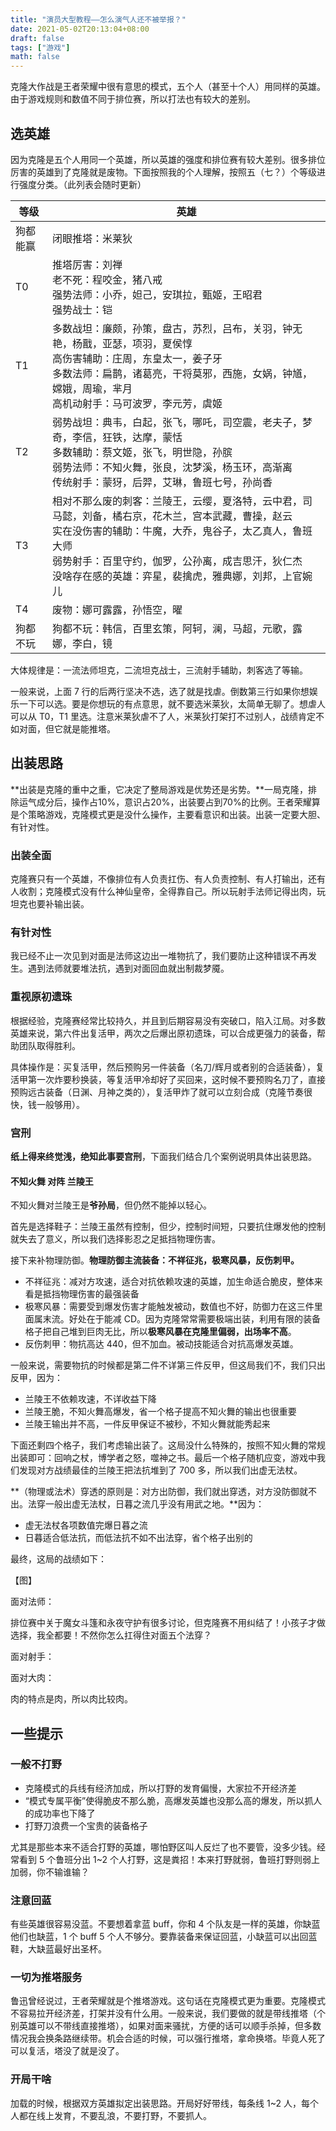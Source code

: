 ```yaml
---
title: "演员大型教程——怎么演气人还不被举报？"
date: 2021-05-02T20:13:04+08:00
draft: false
tags: ["游戏"]
math: false
---
```


克隆大作战是王者荣耀中很有意思的模式，五个人（甚至十个人）用同样的英雄。由于游戏规则和数值不同于排位赛，所以打法也有较大的差别。

<!--more-->

## 选英雄

因为克隆是五个人用同一个英雄，所以英雄的强度和排位赛有较大差别。很多排位厉害的英雄到了克隆就是废物。下面按照我的个人理解，按照五（七？）个等级进行强度分类。（此列表会随时更新）

| 等级     | 英雄                                                         |
| -------- | ------------------------------------------------------------ |
| 狗都能赢 | 闭眼推塔：米莱狄                                             |
| T0       | 推塔厉害：刘禅<br />老不死：程咬金，猪八戒<br />强势法师：小乔，妲己，安琪拉，甄姬，王昭君<br />强势战士：铠 |
| T1       | 多数战坦：廉颇，孙策，盘古，苏烈，吕布，关羽，钟无艳，杨戬，亚瑟，项羽，夏侯惇<br />高伤害辅助：庄周，东皇太一，姜子牙<br />多数法师：扁鹊，诸葛亮，干将莫邪，西施，女娲，钟馗，嫦娥，周瑜，芈月<br />高机动射手：马可波罗，李元芳，虞姬 |
| T2       | 弱势战坦：典韦，白起，张飞，哪吒，司空震，老夫子，梦奇，李信，狂铁，达摩，蒙恬<br />多数辅助：蔡文姬，张飞，明世隐，孙膑<br />弱势法师：不知火舞，张良，沈梦溪，杨玉环，高渐离<br />传统射手：蒙犽，后羿，艾琳，鲁班七号，孙尚香 |
| T3       | 相对不那么废的刺客：兰陵王，云缨，夏洛特，云中君，司马懿，刘备，橘右京，花木兰，宫本武藏，曹操，赵云<br />实在没伤害的辅助：牛魔，大乔，鬼谷子，太乙真人，鲁班大师<br />弱势射手：百里守约，伽罗，公孙离，成吉思汗，狄仁杰<br />没啥存在感的英雄：弈星，裴擒虎，雅典娜，刘邦，上官婉儿 |
| T4       | 废物：娜可露露，孙悟空，曜                                   |
| 狗都不玩 | 狗都不玩：韩信，百里玄策，阿轲，澜，马超，元歌，露娜，李白，镜 |

大体规律是：一流法师坦克，二流坦克战士，三流射手辅助，刺客选了等输。

一般来说，上面 7 行的后两行坚决不选，选了就是找虐。倒数第三行如果你想娱乐一下可以选。要是你想玩的有点意思，就不要选米莱狄，太简单无聊了。想虐人可以从 T0，T1 里选。注意米莱狄虐不了人，米莱狄打架打不过别人，战绩肯定不如对面，但它就是能推塔。

## 出装思路

**出装是克隆的重中之重，它决定了整局游戏是优势还是劣势。**一局克隆，排除运气成分后，操作占10%，意识占20%，出装要占到70%的比例。王者荣耀算是个策略游戏，克隆模式更是没什么操作，主要看意识和出装。出装一定要大胆、有针对性。

### 出装全面

克隆赛只有一个英雄，不像排位有人负责扛伤、有人负责控制、有人打输出，还有人收割；克隆模式没有什么神仙皇帝，全得靠自己。所以玩射手法师记得出肉，玩坦克也要补输出装。

### 有针对性

我已经不止一次见到对面是法师这边出一堆物抗了，我们要防止这种错误不再发生。遇到法师就要堆法抗，遇到对面回血就出制裁梦魇。

### 重视原初遗珠

根据经验，克隆赛经常比较持久，并且到后期容易没有突破口，陷入江局。对多数英雄来说，第六件出复活甲，两次之后爆出原初遗珠，可以合成更强力的装备，帮助团队取得胜利。

具体操作是：买复活甲，然后预购另一件装备（名刀/辉月或者别的合适装备），复活甲第一次炸要秒换装，等复活甲冷却好了买回来，这时候不要预购名刀了，直接预购远古装备（日渊、月神之类的），复活甲炸了就可以立刻合成（克隆节奏很快，钱一般够用）。

### 宫刑

**纸上得来终觉浅，绝知此事要宫刑**，下面我们结合几个案例说明具体出装思路。

#### 不知火舞 对阵 兰陵王

不知火舞对兰陵王是**爷孙局**，但仍然不能掉以轻心。

首先是选择鞋子：兰陵王虽然有控制，但少，控制时间短，只要抗住爆发他的控制就失去了意义，所以我们选择影忍之足抵挡物理伤害。

接下来补物理防御。**物理防御主流装备：不祥征兆，极寒风暴，反伤刺甲。**

- 不祥征兆：减对方攻速，适合对抗依赖攻速的英雄，加生命适合脆皮，整体来看是抵挡物理伤害的最强装备
- 极寒风暴：需要受到爆发伤害才能触发被动，数值也不好，防御力在这三件里面属末流。好处在于能减 CD。因为克隆常常需要极端出装，利用有限的装备格子把自己堆到巨肉无比，所以**极寒风暴在克隆里偏弱，出场率不高**。
- 反伤刺甲：物抗高达 440，但不加血。被动技能适合对抗高爆发英雄。

一般来说，需要物抗的时候都是第二件不详第三件反甲，但这局我们不，我们只出反甲，因为：

- 兰陵王不依赖攻速，不详收益下降
- 兰陵王脆，不知火舞高爆发，省一个格子提高不知火舞的输出也很重要
- 兰陵王输出并不高，一件反甲保证不被秒，不知火舞就能秀起来

下面还剩四个格子，我们考虑输出装了。这局没什么特殊的，按照不知火舞的常规出装即可：回响之杖，博学者之怒，噬神之书。最后一个格子随机应变，游戏中我们发现对方战绩最佳的兰陵王把法抗堆到了 700 多，所以我们出虚无法杖。

**（物理或法术）穿透的原则是：对方出防御，我们就出穿透，对方没防御就不出。法穿一般出虚无法杖，日暮之流几乎没有用武之地。**因为：

- 虚无法杖各项数值完爆日暮之流
- 日暮适合低法抗，而低法抗不如不出法穿，省个格子出别的

最终，这局的战绩如下：

【图】

面对法师：

排位赛中关于魔女斗篷和永夜守护有很多讨论，但克隆赛不用纠结了！小孩子才做选择，我全都要！不然你怎么扛得住对面五个法穿？

面对射手：

面对大肉：

肉的特点是肉，所以肉比较肉。

## 一些提示

### 一般不打野

- 克隆模式的兵线有经济加成，所以打野的发育偏慢，大家拉不开经济差
- “模式专属平衡”使得脆皮不那么脆，高爆发英雄也没那么高的爆发，所以抓人的成功率也下降了
- 打野刀浪费一个宝贵的装备格子

尤其是那些本来不适合打野的英雄，哪怕野区叫人反烂了也不要管，没多少钱。经常看到 5 个鲁班分出 1~2 个人打野，这是粪招！本来打野就弱，鲁班打野则弱上加弱，你不输谁输？

### 注意回蓝

有些英雄很容易没蓝。不要想着拿蓝 buff，你和 4 个队友是一样的英雄，你缺蓝他们也缺蓝，1 个 buff 5 个人不够分。要靠装备来保证回蓝，小缺蓝可以出回蓝鞋，大缺蓝最好出圣杯。

### 一切为推塔服务

鲁迅曾经说过，王者荣耀就是个推塔游戏。这句话在克隆模式更为重要。克隆模式不容易拉开经济差，打架并没有什么用。一般来说，我们要做的就是带线推塔（个别英雄可以不带线直接推塔），如果对面来骚扰，方便的话可以顺手杀掉，但多数情况我会换条路继续带。机会合适的时候，可以强行推塔，拿命换塔。毕竟人死了可以复活，塔没了就是没了。

### 开局干啥

加载的时候，根据双方英雄拟定出装思路。开局好好带线，每条线 1~2 人，每个人都在线上发育，不要乱浪，不要打野，不要抓人。